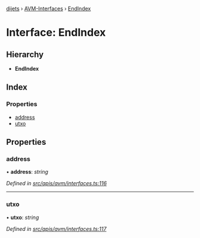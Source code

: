 [dijets](../README.md) › [AVM-Interfaces](../modules/avm_interfaces.md) › [EndIndex](avm_interfaces.endindex.md)

# Interface: EndIndex

## Hierarchy

* **EndIndex**

## Index

### Properties

* [address](avm_interfaces.endindex.md#address)
* [utxo](avm_interfaces.endindex.md#utxo)

## Properties

###  address

• **address**: *string*

*Defined in [src/apis/avm/interfaces.ts:116](https://github.com/Dijets-Inc/dijetsjs/blob/ca67b81/src/apis/avm/interfaces.ts#L116)*

___

###  utxo

• **utxo**: *string*

*Defined in [src/apis/avm/interfaces.ts:117](https://github.com/Dijets-Inc/dijetsjs/blob/ca67b81/src/apis/avm/interfaces.ts#L117)*
